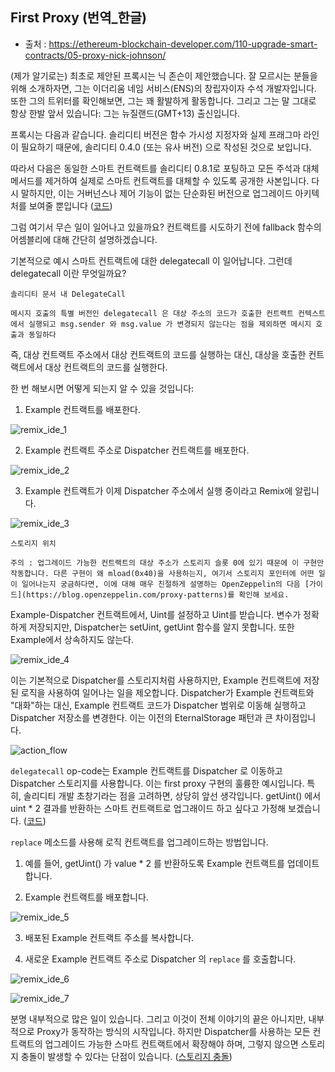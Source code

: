 ## First Proxy (번역_한글)
- 출처 : https://ethereum-blockchain-developer.com/110-upgrade-smart-contracts/05-proxy-nick-johnson/

(제가 알기로는) 최초로 제안된 프록시는 닉 존슨이 제안했습니다. 잘 모르시는 분들을 위해 소개하자면, 그는 이더리움 네임 서비스(ENS)의 창립자이자 수석 개발자입니다. 또한 그의 트위터를 확인해보면, 그는 꽤 활발하게 활동합니다. 그리고 그는 말 그대로 항상 한발 앞서 있습니다: 그는 뉴질랜드(GMT+13) 출신입니다.

프록시는 다음과 같습니다. 솔리디티 버전은 함수 가시성 지정자와 실제 프래그마 라인이 필요하기 때문에, 솔리디티 0.4.0 (또는 유사 버전) 으로 작성된 것으로 보입니다. 

따라서 다음은 동일한 스마트 컨트랙트를 솔리디티 0.8.1로 포팅하고 모든 주석과 대체 메서드를 제거하여 실제로 스마트 컨트랙트를 대체할 수 있도록 공개한 사본입니다. 다시 말하지만, 이는 거버넌스나 제어 기능이 없는 단순화된 버전으로 업그레이드 아키텍처를 보여줄 뿐입니다 ([코드](../examples/3_first_proxy_1.sol))

그럼 여기서 무슨 일이 일어나고 있을까요? 컨트랙트를 시도하기 전에 fallback 함수의 어셈블리에 대해 간단히 설명하겠습니다.

기본적으로 예시 스마트 컨트랙트에 대한 delegatecall 이 일어납니다. 그런데 delegatecall 이란 무엇일까요?

```
솔리디티 문서 내 DelegateCall

메시지 호출의 특별 버전인 delegatecall 은 대상 주소의 코드가 호출한 컨트랙트 컨텍스트에서 실행되고 msg.sender 와 msg.value 가 변경되지 않는다는 점을 제외하면 메시지 호출과 동일하다
```

즉, 대상 컨트랙트 주소에서 대상 컨트랙트의 코드를 실행하는 대신, 대상을 호출한 컨트랙트에서 대상 컨트랙트의 코드를 실행한다. 

한 번 해보시면 어떻게 되는지 알 수 있을 것입니다:

1. Example 컨트랙트를 배포한다. 

![remix_ide_1](./images/3_first_proxy_remix_ide_1.png)

2. Example 컨트랙트 주소로 Dispatcher 컨트랙트를 배포한다. 

![remix_ide_2](./images/3_first_proxy_remix_ide_2.png)

3. Example 컨트랙트가 이제 Dispatcher 주소에서 실행 중이라고 Remix에 알립니다.

![remix_ide_3](./images/3_first_proxy_remix_ide_3.png)

```
스토리지 위치

주의 : 업그레이드 가능한 컨트랙트의 대상 주소가 스토리지 슬롯 0에 있기 때문에 이 구현만 작동합니다. 다른 구현이 왜 mload(0x40)을 사용하는지, 여기서 스토리지 포인터에 어떤 일이 일어나는지 궁금하다면, 이에 대해 매우 친절하게 설명하는 OpenZeppelin의 다음 [가이드](https://blog.openzeppelin.com/proxy-patterns)를 확인해 보세요.
```
Example-Dispatcher 컨트랙트에서, Uint를 설정하고 Uint를 받습니다. 변수가 정확하게 저장되지만, Dispatcher는 setUint, getUint 함수를 알지 못합니다. 또한 Example에서 상속하지도 않는다. 

![remix_ide_4](./images/3_first_proxy_remix_ide_4.png)

이는 기본적으로 Dispatcher를 스토리지처럼 사용하지만, Example 컨트랙트에 저장된 로직을 사용하여 일어나는 일을 제오합니다. Dispatcher가 Example 컨트랙트와 "대화"하는 대신, Example 컨트랙트 코드가 Dispatcher 범위로 이동해 실행하고 Dispatcher 저장소를 변경한다. 이는 이전의 EternalStorage 패턴과 큰 차이점입니다.

![action_flow](./images/first_proxy_1.png)

`delegatecall` op-code는 Example 컨트랙트를 Dispatcher 로 이동하고 Dispatcher 스토리지를 사용합니다.
이는 first proxy 구현의 훌륭한 예시입니다. 특히, 솔리디티 개발 초창기라는 점을 고려하면, 상당히 앞선 생각입니다. 
getUint() 에서 uint * 2 결과를 반환하는 스마트 컨트랙트로 업그래이드 하고 싶다고 가정해 보겠습니다. ([코드](../examples/3_first_proxy_2.sol))

`replace` 메소드를 사용해 로직 컨트랙트를 업그레이드하는 방법입니다.

1. 예를 들어, getUint() 가 value * 2 를 반환하도록 Example 컨트랙트를 업데이트합니다. 

2. Example 컨트랙트를 배포합니다.

![remix_ide_5](./images/3_first_proxy_remix_ide_5.png)

3. 배포된 Example 컨트랙트 주소를 복사합니다. 

4. 새로운 Example 컨트랙트 주소로 Dispatcher 의 `replace` 를 호출합니다. 

![remix_ide_6](./images/3_first_proxy_remix_ide_6.png)

![remix_ide_7](./images/3_first_proxy_remix_ide_7.png)

분명 내부적으로 많은 일이 있습니다. 그리고 이것이 전체 이야기의 끝은 아니지만, 내부적으로 Proxy가 동작하는 방식의 시작입니다.
하지만 Dispatcher를 사용하는 모든 컨트랙트의 업그레이드 가능한 스마트 컨트랙트에서 확장해야 하며, 그렇지 않으면 스토리지 충돌이 발생할 수 있다는 단점이 있습니다. ([스토리지 충돌](./storage_collisions.md))
